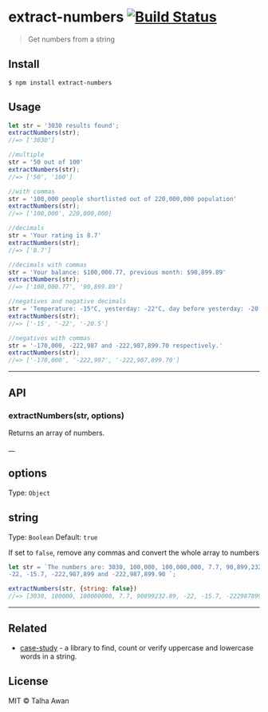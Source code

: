 # extract-numbers [![Build Status](https://travis-ci.com/TalhaAwan/get-numbers.svg?branch=master)](https://travis-ci.com/TalhaAwan/get-numbers)

> Get numbers from a string

## Install

```
$ npm install extract-numbers
```

## Usage

```js
let str = '3030 results found';
extractNumbers(str);
//=> ['3030']

//multiple
str = '50 out of 100'
extractNumbers(str);
//=> ['50', '100']

//with commas
str = '100,000 people shortlisted out of 220,000,000 population'
extractNumbers(str);
//=> ['100,000', 220,000,000]

//decimals
str = 'Your rating is 8.7'
extractNumbers(str);
//=> ['8.7']

//decimals with commas
str = 'Your balance: $100,000.77, previous month: $90,899.89'
extractNumbers(str);
//=> ['100,000.77', '90,899.89']

//negatives and negative decimals
str = 'Temperature: -15°C, yesterday: -22°C, day before yesterday: -20.5°;'
extractNumbers(str);
//=> ['-15', '-22', '-20.5']

//negatives with commas
str = '-170,000, -222,987 and -222,987,899.70 respectively.'
extractNumbers(str); 
//=> ['-170,000', '-222,987', '-222,987,899.70']
```
___


## API

### extractNumbers(str, options)

Returns an array of numbers.

__

## options

Type: `Object`

## string

Type: `Boolean`
Default: `true`

If set to `false`, remove any commas and convert the whole array to numbers
```js
let str = `The numbers are: 3030, 100,000, 100,000,000, 7.7, 90,899,232.89, 
-22, -15.7, -222,987,899 and -222,987,899.90 `;

extractNumbers(str, {string: false})
//=> [3030, 100000, 100000000, 7.7, 90899232.89, -22, -15.7, -222987899, -222987899.90]
```

___

## Related

- [case-study](https://www.npmjs.com/package/case-study) - a library to find, count or verify uppercase and lowercase words in a string.

## License

MIT © Talha Awan
